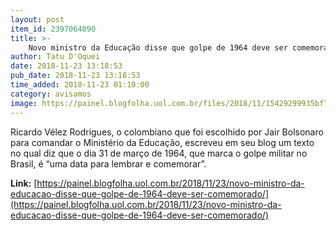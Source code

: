 ```yaml
---
layout: post
item_id: 2397064090
title: >-
    Novo ministro da Educação disse que golpe de 1964 deve ser comemorado
author: Tatu D'Oquei
date: 2018-11-23 13:18:53
pub_date: 2018-11-23 13:18:53
time_added: 2018-11-23 01:10:00
category: avisamos
image: https://painel.blogfolha.uol.com.br/files/2018/11/15429299935bf73e4999f38_1542929993_3x2_md.jpg
---
```


Ricardo Vélez Rodrigues, o colombiano que foi escolhido por Jair Bolsonaro para comandar o Ministério da Educação, escreveu em seu blog um texto no qual diz que o dia 31 de março de 1964, que marca o golpe militar no Brasil, é “uma data para lembrar e comemorar”.

**Link:** [https://painel.blogfolha.uol.com.br/2018/11/23/novo-ministro-da-educacao-disse-que-golpe-de-1964-deve-ser-comemorado/](https://painel.blogfolha.uol.com.br/2018/11/23/novo-ministro-da-educacao-disse-que-golpe-de-1964-deve-ser-comemorado/)

